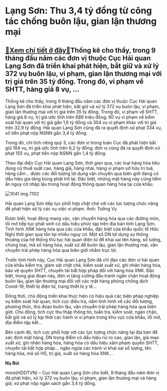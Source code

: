 Lạng Sơn: Thu 3,4 tỷ đồng từ công tác chống buôn lậu, gian lận thương mại
=========================================================================

[:gift:Xem chi tiết ở đây:gift:](https://hddtvn.com/lang-son-thu-34-ty-dong-tu-cong-tac-chong-buon-lau-gian-lan-thuong-mai/)Thống kê cho thấy, trong 9 tháng đầu năm các đơn vị thuộc Cục Hải quan Lạng Sơn đã triển khai phát hiện, bắt giữ và xử lý 372 vụ buôn lậu, vi phạm, gian lận thương mại với trị giá trên 35 tỷ đồng. Trong đó, vi phạm về SHTT, hàng giả 8 vụ, …
------------------------------------------------------------------------------------------------------------------------------------------------------------------------------------------------------------------------------------------------


Thống kê cho thấy, trong 9 tháng đầu năm các đơn vị thuộc Cục Hải quan Lạng Sơn đã triển khai phát hiện, bắt giữ và xử lý 372 vụ buôn lậu, vi phạm, gian lận thương mại với trị giá trên 35 tỷ đồng. Trong đó, vi phạm về SHTT, hàng giả 8 vụ, trị giá ước tính trên 689 triệu đồng; 60 vụ vi phạm về kiểm soát hải quan với trị giá gần 1,6 tỷ đồng và 304 vụ vi phạm khác với trị giá trên 32,9 tỷ đồng. Hải quan Lạng Sơn cũng đã ra quyết định xử phạt 334 vụ, số tiền phạt nộp NSNN gần 3,4 tỷ đồng.


Trong đó, chỉ tính riêng quý 3, các đơn vị trong toàn Cục đã phát hiện bắt giữ 184 vụ, trị giá ước tính trên 6,2 tỷ đồng; đơn vị cũng đã ra quyết định xử phạt 155 vụ, phạt tiền nộp NSNN gần 1,4 tỷ đồng.


Theo đại diện Cục Hải quan Lạng Sơn, thời gian qua, các loại hàng hóa tiêu dùng có thuế suất cao, hàng giả, hàng nhái, hàng vi phạm sở hữu trí tuệ, hàng cấm… được các đối tượng lợi dụng vận chuyển qua biên giới đang có dấu hiệu gia tăng bùng phát trở lại. Đặc biệt, những mặt hàng này cũng tiềm ẩn nguy cơ nhập lậu trong hoạt động thông quan hàng hóa tại cửa khẩu.





![1041 img 7102](https://hddtvn.com/wp-content/uploads/2021/01/1041_IMG_7102.jpg "Đặc biệt trong lô hàng có rất nhiều sản phẩm thiết bị điện tử có giá trị cao. Ảnh: Tường Vy")


Hải quan Lạng Sơn tiếp tục phối hợp chặt chẽ với các lực lượng chức năng để phát hiện xử lý các vụ việc vi phạm. Ảnh: Tường Vy



Được biết, hoạt động mang vác, vận chuyển hàng hóa qua các đường mòn, lối mở tiếp tục phát sinh có dấu hiệu phức tạp trên địa bàn tỉnh Lạng Sơn. Tình hình XNK hàng hóa qua các cửa khẩu, đặc biệt cửa khẩu quốc tế Hữu Nghị thời gian qua tồn tại nhiều nguy cơ. Một số DN lợi dụng sự thông thoáng của hệ thống thủ tục hải quan điện tử để khai sai tên hàng, số lượng, chủng loại, mã số hàng hóa, xuất xứ để buôn lậu, gian lận thương mại, vận chuyển trái phép hàng hóa qua biên giới nhằm trục lợi.


Trước tình hình này, Cục Hải quan Lạng Sơn đã chỉ đạo các đơn vị hải quan cửa khẩu kiểm tra, giám sát chặt chẽ, kiểm soát xuất xứ, ghi nhãn hàng hóa, bảo vệ quyền SHTT, chuyển tải bất hợp pháp đối với hàng hóa XNK. Đặc biệt, trong giai đoạn này, đơn vị tăng cường đấu tranh ngăn chặn hoạt động buôn lậu, gian lận thương mại đối với các mặt hàng phòng chống dịch Covid-19, thiết bị điện tử, trang thiết bị y tế…


Đồng thời, chủ động triển khai thực hiện có hiệu quả các biện pháp nghiệp vụ kiểm soát hải quan, tích cực điều tra, nắm tình hình về các đối tượng, phương thức, thủ đoạn buôn lậu, vận chuyển trái phép hàng hóa qua biên giới. Chủ động, tích cực thu thập thông tin, tuần tra, kiểm soát, ngăn chặn, bắt giữ và xử lý kịp thời các hành vi vi phạm trong khu vực cửa khẩu, lối mở, địa điểm tập kết…


Bên cạnh đó, tích cực phối hợp với các lực lượng chức năng tại địa bàn để xác định mặt hàng, DN trọng điểm có dấu hiệu rủi ro cao, gian lận, giả mạo xuất xứ, ghi nhãn hàng hóa, hàng hóa có dấu hiệu xâm phạm quyền SHTT, chuyển tải bất hợp pháp… ngăn ngừa các hành vi khai sai số lượng, tên hàng hóa, mã số HS, trị giá, xuất xứ hàng hóa XNK…




**Nụ Bùi**



more(HDDTVN) – Cục Hải quan Lạng Sơn cho biết, 9 tháng đầu năm đơn vị đã phát hiện, xử lý 372 vụ buôn lậu, vi phạm, gian lận thương mại và hàng giả; xử phạt nộp ngân sách gần 3,4 tỷ đồng.

